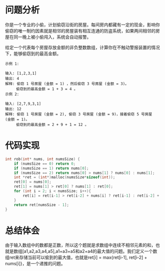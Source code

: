 # 问题分析
你是一个专业的小偷，计划偷窃沿街的房屋。每间房内都藏有一定的现金，影响你偷窃的唯一制约因素就是相邻的房屋装有相互连通的防盗系统，如果两间相邻的房屋在同一晚上被小偷闯入，系统会自动报警。

给定一个代表每个房屋存放金额的非负整数数组，计算你在不触动警报装置的情况下，能够偷窃到的最高金额。

	示例 1:
	
	输入: [1,2,3,1]
	输出: 4
	解释: 偷窃 1 号房屋 (金额 = 1) ，然后偷窃 3 号房屋 (金额 = 3)。
	     偷窃到的最高金额 = 1 + 3 = 4 。
	示例 2:
	
	输入: [2,7,9,3,1]
	输出: 12
	解释: 偷窃 1 号房屋 (金额 = 2), 偷窃 3 号房屋 (金额 = 9)，接着偷窃 5 号房屋 (金额 = 1)。
	     偷窃到的最高金额 = 2 + 9 + 1 = 12 。
# 代码实现
```C
int rob(int* nums, int numsSize) {
    if (numsSize == 0) return 0;
    if (numsSize == 1) return nums[0];
    if (numsSize == 2) return nums[0] > nums[1] ? nums[0] : nums[1];
    int *ret = (int*)malloc(numsSize*sizeof(int));
    ret[0] = nums[0];
    ret[1] = nums[1] > ret[0] ? nums[1] : ret[0];
    for (int i = 2; i < numsSize; i++){
        ret[i] = ret[i-1] > ret[i-2] + nums[i] ? ret[i-1] : ret[i-2] + nums[i];
    }
    return ret[numsSize - 1];
}
```
# 总结体会
由于输入数组中的数都是正数，所以这个题就是求数组中连续不相邻元素的和，也就是数组[a1,a2,a3,a4,a5],a1+a3+a5和a2+a4的最大值的问题。我们定义一个数组ret来存储当前可以偷到的最大值，也就是ret[i] = max{ret[i-1], ret[i-2] + nums[i]}，是一个递推的问题。